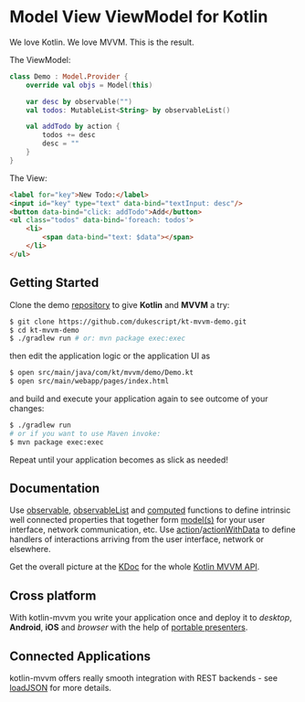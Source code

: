# Model View ViewModel for Kotlin

We love Kotlin. We love MVVM. This is the result.

The ViewModel:
```kotlin
class Demo : Model.Provider {
    override val objs = Model(this)

    var desc by observable("")
    val todos: MutableList<String> by observableList()

    val addTodo by action {
        todos += desc
        desc = ""
    }
}
```

The View:
```html
<label for="key">New Todo:</label>
<input id="key" type="text" data-bind="textInput: desc"/>
<button data-bind="click: addTodo">Add</button>
<ul class="todos" data-bind='foreach: todos'>
    <li>
        <span data-bind="text: $data"></span> 
    </li>
</ul>    
```

## Getting Started

Clone the demo [repository](https://github.com/dukescript/kt-mvvm-demo)
to give **Kotlin** and **MVVM** a try:
```bash
$ git clone https://github.com/dukescript/kt-mvvm-demo.git
$ cd kt-mvvm-demo
$ ./gradlew run # or: mvn package exec:exec
```
then edit the application logic or the application UI as
```bash
$ open src/main/java/com/kt/mvvm/demo/Demo.kt
$ open src/main/webapp/pages/index.html
```
and build and execute your application again to see outcome of your changes:
```bash
$ ./gradlew run
# or if you want to use Maven invoke:
$ mvn package exec:exec
```
Repeat until your application becomes as slick as needed!

## Documentation

Use [observable](./kt-mvvm/com.dukescript.api.kt/observable.html), 
[observableList](./kt-mvvm/com.dukescript.api.kt/observable-list.html)
and [computed](./kt-mvvm/com.dukescript.api.kt/computed.html) functions to define intrinsic 
well connected properties that together form [model(s)](./kt-mvvm/com.dukescript.api.kt/-model.html)
for your user interface, network communication, etc. Use
[action](./kt-mvvm/com.dukescript.api.kt/action.html)/[actionWithData](./kt-mvvm/com.dukescript.api.kt/action-with-data.html) to
define handlers of interactions arriving from the user interface, network or elsewhere.

Get the overall picture at the [KDoc](./kt-mvvm/com.dukescript.api.kt/index.html) for
the whole [Kotlin MVVM API](./kt-mvvm/com.dukescript.api.kt/index.html).

## Cross platform

With kotlin-mvvm you write your application once and deploy it to *desktop*, **Android**, **iOS** and *browser*
with the help of [portable presenters](https://github.com/dukescript/dukescript-presenters#readme).

## Connected Applications

kotlin-mvvm offers really smooth integration with REST backends - see
[loadJSON](./kt-mvvm/com.dukescript.api.kt/load-j-s-o-n.html) for more details.
